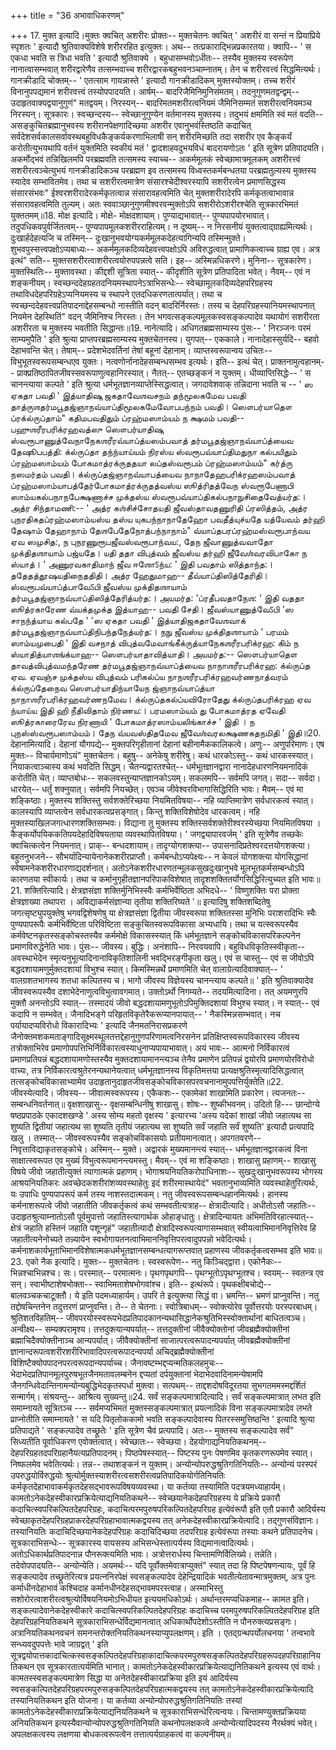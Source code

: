 +++
title = "36 अभावाधिकरणम्"

+++
17. मुक्त इत्यादि।मुक्तः क्वचित् अशरीरः प्रोक्तः-- मुक्तचेतनः क्वचित् ' अशरीरं वा सन्तं न प्रियाप्रिये स्पृशतः ' इत्यादौ श्रुतिवाक्यविशेषे शरीररहित इत्युक्तः। अथ-- तत्प्रकाराद्भिन्नप्रकारतया। क्वापि-- ' स एकधा भवति स त्रिधा भवति ' इत्यादौ श्रुतिवाक्ये । बहुधासम्भवोऽधीतः-- तस्यैव मुक्तस्य स्वरूपेण नानात्वासम्भवात् शरीरद्वारेणैव तत्सम्भवाच्च शरीरद्वारकबहुभवनञ्चाम्नातम्। तेन च शरीरवत्त्वं सिद्धमित्यर्थः। गानक्रीडादि चोक्तम्-- ' एतत्साम गायन्नास्ते ' इत्यादौ गानक्रीडादिकम् मुक्तस्योक्तम्। तच्च शरीरं विनानुपपद्यमानं शरीरवत्त्वं तस्योपपादयति। आर्षम्-- बादरिजैमिनिमुनिसंमतम्। तदनुगुणमतद्वन्द्वम्-- उदाहृतवाक्यद्वयानुगुणं" मतद्वयम्। निरस्यन्-- बादरिमतमशरीरत्वनियमं जैमिनिसम्मतं सशरीरत्वनियमञ्च निरस्यन्। सूत्रकारः। स्वच्छन्दस्य-- स्वेच्छानुगुण्येन वर्तमानस्य मुक्तस्य। तदुभयं क्षममिति स्वं मतं वदति-- असङ्कुचितब्रह्मानुभवस्य शरीरानपेक्षणादिच्छया अशरीर एवानुभवंस्तिष्ठति कदाचित् सर्वदेशसर्वकालसर्वावस्थबहुविधकैङ्कर्यकरणाभिलाषी सन् शरीरमिच्छति तदा सशरीर एव कैङ्कर्यं करोतीत्युभयथापि वर्तनं युक्तमिति स्वकीयं मतं ' द्वादशाहवदुभयविधं बादरायणोऽतः ' इति सूत्रेण प्रतिपादयति। अकर्मोद्भवं तन्निखिलमपि परब्रह्मवति तत्समस्य स्याच्च-- अकर्ममूलकं स्वेच्छामात्रमूलकम् अशरीरत्त्वं सशरीरत्वञ्चेत्युभयं गानक्रीडादिकञ्च परब्रह्मण इव तत्समस्य विध्वस्तकर्मबन्धतया परब्रह्मतुल्यस्य मुक्तस्य स्यादेव सम्भावितमेव। तथा च सशरीरत्वमात्रेण संसारश्चेदीश्वरस्यापि सशरीरत्वेन प्रमाणसिद्धस्य संसारसंभवः" ईश्वरशरीरादेरकर्मकृतत्वान्न संसारावहत्वमिति चेत् मुक्तशरीरादेरपि कर्मकृतत्वाभावान्न संसारावहत्वमिति तुल्यम्। अतः स्ववाञ्छानुगुणमीश्वरवन्मुक्तोऽपि सशरीरोऽशरीरश्चेति सूत्रकारभिमतं युक्ततमम्॥18. मोक्ष इत्यादि। मोक्षे- मोक्षदशायाम्। पुण्याद्यभावात्-- पुण्यपापयोरभावात्। तदुपधिकवपुर्वर्जितत्वम्-- पुण्यपापमूलकशरीरराहित्यम्। न दूष्यम्-- न निरसनीयं युक्तत्वाद्ग्राह्यमित्यर्थः। दुःखार्हदेहत्यजि च तस्मिन्-- दुःखानुभवयोग्यकर्ममूलकदेहत्यागिन्यपि तस्मिन्मुक्ते। शुभवपुस्सत्त्वपक्षोऽप्यबाध्यः-- अकर्ममूलकदिव्यदेहवत्त्वपक्षोऽपि अविरुद्धत्वात् प्रामाणिकत्वाच्च ग्राह्य एव। अत्र इत्थं" सति-- मुक्तसशरीरत्वाशरीरत्वयोरुपपन्नत्वे सति। इह-- अस्मिन्नधिकरणे। मुनिना-- सूत्रकारेण। मुक्तस्थितिः-- मुक्तावस्था। कीद्दशी सूत्रिता स्यात्-- कीदृशीति सूत्रेण प्रतिपादिता भवेत्। नैवम्-- एवं न शङ्कनीयम्। स्वच्छन्ददेहग्रहतदनियमस्थापनेऽत्राभिसन्धेः-- स्वेच्छामूलकदिव्यदेहपरिग्रहस्य तथाविधदेहपरिग्रहेऽप्यनियमस्य च स्थापने एतदधिकरणतात्पर्यात्। तथा च स्वच्छन्ददेहवत्त्वप्रतिपादनाद्देहसम्बन्धो नास्तीति वदन् बादरिर्निरस्तः। तस्य च देहपरिग्रहस्यानियमस्थापनात् नियमेन देहस्थितिं" वदन् जैमिनिश्च निरस्तः। तेन भगवत्सङ्कल्पमूलकस्वसङ्कल्पादेव यथायोगं सशरीरता अशरीरता च मुक्तस्य भवतीति सिद्धान्तः॥19. नानेत्यादि। अधिगतब्रह्मसाम्यस्य पुंसः-- ' निरञ्जनः परमं साम्यमुपैति ' इति श्रुत्या प्राप्तपरब्रह्मसाम्यस्य मुक्तचेतनस्य। युगपत्-- एककाले। नानादेहास्सुर्यदि-- बहवो देहाभवन्ति चेत्। तेषाम्-- प्रदेशभेदवर्तिनां तेषां बहूनां देहानाम्। व्याप्तस्वरूपान्वय उचितः-- विभुभूतस्वरूपसम्बन्धएव युक्तः। नत्वणोर्नानादेहसम्बन्धसम्भव इत्यर्थः। इति-- इत्थं चेत्। प्राक्तनामुत्वहानम्-- प्राक्प्रतिष्ठापितजीवस्सवरूपाणुत्वहानिरस्यात्। नैतत्-- एतच्छङ्कनं न युक्तम्। धीव्याप्तिसिद्धेः-- ' स चानन्त्याया कल्पते ' इति श्रुत्या धर्मभूतज्ञानव्याप्तेस्सिद्धत्वात्। जगदावेशवाक् तन्निदाना भवति च -- ' ஸ ஏகதா பவதி ' இத்யாதிஷு ஜகதாவேஶவசநம் தந்மூலகமேவ பவதி தாத்ருஶதர்மபூதஜ்ஞாநவ்யாப்திமூலகமேவோபபந்நம் பவதி। ஸௌபர்யாதௌ ப்ரக்ல்ருப்தாம்" கதிமபவதிதும் ப்ரஹ்மஸாம்யம் ந க்ஷமம் பவதி-- பஹுஶரீரபரிக்ரஹவத்ஸு ஸௌபர்யாதிஷு ஸ்வரூபாணுத்வேநாநேகஶரீரவ்யாப்த்யஸம்பவாத் தர்மபூதஜ்ஞாநவ்யாப்த்யைவ தேஷூபபத்தி: க்ல்ருப்தா தந்ந்யாய்யம் நிரஸ்ய ஸ்வரூபவ்யாப்திமதுநா கல்பயிதும் ப்ரஹ்மஸாம்யம் போகமாத்ரக்ருததயா லப்தஸ்வரூபம் ப்ரஹ்மஸாம்யம்" கர்த்ரு நஸமர்தம் பவதி। க்ல்ருப்தஜ்ஞாநவ்யாபத்யைவ நாநாதேஹபரிக்ரஹஸம்பவாத் ப்ரஹ்மஸாம்யாபத்தேர்போகமாத்ரக்ருதத்வஸ்ய ஸூத்ரிதத்வேந ஸ்வரூபேணாபி ஸாம்யகல்பநாநபேக்ஷணாச்ச முக்தஸ்ய ஸ்வரூபவ்யாப்திகல்பநாநுசிதைவேத்யர்த:। அத்ர சிந்தாமணி:-- ' அத்ர கஶ்சிச்சோதயதி ஜீவஸ்தாவதணுரிதி ப்ரஸித்தம், அத்ர புநரதிகதப்ரஹ்மஸாம்யஸ்ய தஸ்ய யுகபந்நாநாதேஹோ பவதீத்யுச்யதே யத்யேவம் தர்ஹி தேஷாம் தேஹாநாம் தேஶபேதேநோத்பந்நாநாம்" வ்யாப்தபரப்ரஹ்மஸ்வரூபாந்வய ஏவ ஸமுசித:, ந புநரணுரூபஜீவஸ்வரூபாந்வய:, தேந ஜீவாணுத்வவாதோ முக்திதஶாயாம் பஜ்யதே। யதி ததா விபுத்வம் ஜீவஸ்ய தர்ஹி ஜீவேஶ்வரவிபாகோ ந ஸ்யாத்। ' அணுரவகாதிமாந் ஜீவ ஈஶோऽந்ய: ' இதி பவதாம் ஸித்தாந்த:। ததேதத்தூஷயதிநைததிதி। அத்ர ஹேதுமாஹ-- தீவ்யாப்திஸித்தேரிதி। ஸ்வரூபவ்யாப்த்பாவேऽபி ஜீவஸ்ய முக்திதஶாயாம் தர்மபூதஜ்ஞாநவ்யாப்திஸித்தேரித்யர்த:। அயமர்த: 'ப்ரதீபவதாநேஶ: ' இதி வததா ஸூத்ரகாரேண வ்யக்தமுக்த இத்யாஹ-- பவதி சேதி। ஜீவஸ்யாணுத்வேऽபி 'ஸ சாநந்த்யாய கல்பதே ' 'ஸ ஏகதா பவதி ' இத்யாதிஜகதாவேஶவாக் தர்மபூதஜ்ஞாநவ்யாப்திநிபந்தநேத்யர்த:। நநு ஜீவஸ்ய முக்திதஶாயாம் ' பரமம் ஸாம்யமுபைதி ' இதி வசநாத் விபுத்வமேவாங்கீக்ருத்யாநேகஶரீரபரிக்ரஹ: கிம் ந ஸ்யாதித்யாஶங்க்யாஹ-- ஸௌபர்யாதாவித்யாதி। அயமர்த:-- ஸௌபர்யாதௌ தாவத்விபுத்வமந்தரேண தர்மபூதஜ்ஞாநவ்யாப்த்யைவ நாநாஶரீரபரிக்ரஹ: க்ல்ருப்த ஏவ. ஏவஞ்ச முக்தஸ்ய விபுத்வம் பரிகல்ப்ய நாநஶரீரபரிக்ரஹவர்ணநாத்வரம் க்ல்ருப்தேநைவ ஸௌபர்யாதிந்யாயேந ஜ்ஞாநவ்யாப்த்யா நாநாஶரீரபரிக்ரஹவர்ணநமேவ। க்ல்ருப்தகல்ப்யவிரோதேது க்ல்ருப்தபரிக்ரஹ ஏவ ந்யாய்ய இதி ஹி நீதிவிதாம் நிர்ணய:। பரமஸாம்யம் து போகமாத்ரத ஏவேதி ஸூத்ரகாரைரேவ நிரணாயி ' போகமாத்ரஸாம்யலிங்காச்ச ' இதி । ந புநஸ்ஸ்வரூபஸாம்யம்। தேந வ்யவஸ்திதமேவ ஜீவேஶ்வரலக்ஷணகதநமிதி ' இதி॥20. देहानामित्यादि। देहानां यौगपद्ये-- मुक्तपरिगृहीतानां देहानां बहीनामैककालिकत्वे। अणुः-- अणुपरिमाणः। एष मुक्तः-- विचार्यमाणोऽयं" मुक्तचेतनः। बहुषु-- अनेकेषु शरीरेषु। कथं धारकोऽस्तु-- कथं धारकस्स्यात्। नियाकत्वाञ्चास्य कथं भवदिति सिद्धम्। चैतन्यद्वारतश्चेत्-- धर्मभूतज्ञानद्वारा नानादेहधारणनियमनादिकं करोतीति चेत्। व्याप्तबोधः-- सकलवस्तुन्याप्तज्ञानकोऽयम्। सकलमपि-- सर्वमपि जगत्। सदा-- सर्वदा। धारयेत्-- धर्तुं शक्नुयात्। सर्वमपि नियच्छेत्। एवञ्च जीवेश्वरविभागासिद्धिरिति भावः। मैवम्-- एवं मा शङ्किष्ठाः। मुक्तस्य शक्तिस्तु सर्वशक्तेरिच्छया नियमितविषया-- नहि व्याप्तिमात्रेण सर्वधारकत्वं स्यात्। कालस्यापि व्याप्तत्वेन सर्वधारकत्वप्रसङ्गात्। किन्तु शक्तिविशेषोदेव धारकत्वम्। नहि मुक्तस्याखिलजगत्धारणशक्तिसम्भवः। विद्याना तु मुक्तस्य शक्तिस्सर्वशक्तेरीश्वरस्येच्छया नियमितविषया । कैङ्कर्योपयिककतिपयदेहादिविषयताया व्यवस्थापितविषया। ' जगद्व्यापारवर्जम् ' इति सूत्रेणैव तच्छकेः क्वाचित्कत्वेन नियमनात्। प्राक्-- बन्धदशायाम्। तादृग्योगशक्त्या-- उपासनादिप्रतेश्वरदत्तयोगशक्त्या। बहुतनुभजने-- सौभर्यादिन्यायेनानेकशरीरप्राप्तौ। कर्मबन्धोऽप्यपेक्ष्यः-- न केवलं योगशक्त्या योगसिद्धानां स्वेषामनेकशरीरधारणाद्यदर्शनात्। अतोऽनेकशरीरधारणतन्मूलकसुखदुःखानुभवे मूलभूतकर्मसम्बन्धोऽपि कारणतया स्वीकार्यः। तथा च कर्मानुगृहीतज्ञानपरिपाकविशेषात् तादृशशक्तितर्योगसिद्धिरित्युच्यत इति भावः॥21. शक्तिरित्यादि। क्षेत्रज्ञसंज्ञा शक्तिर्मुनिभिस्स्वैः कर्मभिर्वेष्ठिता अभिदधे-- ' विष्णुशक्तिः परा प्रोक्ता क्षेत्रज्ञाख्या तथापरा । अविद्याकर्मसंज्ञान्या तृतीया शक्तिरिष्यते '॥ इत्यादिषु शक्तिशब्दितेषु जगत्सृष्ट्युपयुक्तेषु भगवद्विशेषणेषु या क्षेत्रज्ञसंज्ञा द्वितीया जीवस्वरूपा शक्तितस्सा मुनिभिः पराशरादिभिः स्वैः पुण्यपापरूपैः कर्मभिर्वेष्टिता परिविष्टिता सङ्कुचितस्वरूपविकासा अभ्यधायि। तथा च यत्स्वरूपस्यैव कर्मवेष्टनकृतस्सङ्कोचस्तस्यैव कर्ममोक्षे विकासस्स्यात् किं धर्मभूतज्ञाने सङ्कोचविकासपरिकल्पनेन प्रमाणविरुद्धेनेति भावः। पुंसः-- जीवस्य। बुद्धिः। अनंशापि-- निरवयवापि। बहुविधविकृतिस्स्वीकृता-- अवस्थाभेदेन स्मृत्यनुभूत्यादिनानाविकृतिशालिनी भवद्भिरङ्गीकृता खलु। एवं स चास्तु-- एवं स जीवोऽपि बद्धदशायामणुर्मुक्तदशायां विभुश्च स्यात्। किमस्मिन्नर्थे प्रमाणमिति चेत् वालाग्रेत्यादिवाक्यात्-- ' वालग्रशतभागस्य शतधा कल्पितस्य च। भागो जीवस्य विज्ञेयस्य चानन्त्याय कल्पते॥ ' इति श्रुतिवाक्यादेव जीवस्वरूपस्यैव दशाभेदेनाणुत्वविभुत्वावगमात्। उक्तोऽर्थो निगम्यते-- तदयमित्यादिना। तत् अयमणुरपि मुक्तौ अनन्तोऽपि स्यात्-- तस्मादयं जीवो बद्धदशायामणुभूतोऽपिमुक्तिदशायां विभुश्च स्यात्। न स्यात्-- एवं कदापि न सम्भवेत्। जैनादिभङ्गे परिहृतविकृतेरैकरूप्यानपायात्-- ' नैकस्मिन्नसम्भवात्। नच पर्यायादप्यविरोधो विकारादिभ्यः ' इत्यादि जैनमतनिरासप्रकरणे जैनोक्तमशकमताङ्गादिसूक्ष्मस्थूलतत्तद्देहानुगुणपरिणामत्वनिरसनेन प्रतिक्षिप्तस्वरूपविकारस्य जीवस्य तत्रोक्ताभिरेव प्रमाणोपपत्तिभिर्निर्विकारत्वस्याधुनाप्यपायाभावात्। अयं भावः-- आत्मनो निर्विकारत्वं प्रमाणप्रतिपन्नं बद्धदशायामणोस्तस्यैव मुक्तदशायामानन्त्यञ्च तेनैव प्रमाणेन प्रतिपन्नं द्वयोरपि प्रमाणयोरविरोधो वाच्यः, तत्र निर्विकारत्वश्रुतेरनन्यथानेयत्वात् धर्मभूतज्ञानस्य विकृतिमत्तया प्रत्यक्षश्रुतिस्मृत्यादिसिद्धत्वात् तत्सङ्कोचविकासाभ्यामेव उदाहृतानुदाहृतजीवसङ्कोचविकासपरवचनानामुपपत्तिर्युक्तेति॥22. जीवस्येत्यादि। जीवस्य-- जीवात्मस्वरूपस्य। एकैकशः-- एकामेकां शाखामिति प्रकारेण। त्यजनतः-- सम्बन्धनिवर्तनात्॥ वृक्षशाखासु-- वृक्षसम्बन्धिनीषु शाखासु। शोषः-- शुष्कीभवनम्। उदितो हि--- छान्दोग्ये षष्ठप्रपाठके एकादशखण्डे ' अस्य सोम्य महतो वृक्षस्य ' इत्यारभ्य 'अस्य यदेकां शाखां जीवो जहात्यथ सा शुष्यति द्वितीयां जहात्यथ सा शुष्यति तृतीयं जहात्यथ सा शुष्यति सर्वं जहाति सर्वं शुष्यति' इत्यादौ प्रत्यपादि खलु । तस्मात्-- जीवस्वरूपस्यैव सङ्कोचविकासयोः प्रतीयमानत्वात्। अपगतवरणे-- निवृत्ताविद्याकृतसङ्कोचे। अस्मिन्-- मुक्ते। अद्वारकं मुख्यमानन्त्यं स्यात्-- धर्मभूतज्ञानद्वारकत्वं विना साक्षात्स्वरूपत एव मुख्यं विभुत्वरूपमानन्त्यमस्तु। मैवम्-- एवं मा शङ्किष्ठाः। शाखासु प्रहाणम्-- शाखासु विषये जीवो जहातीत्युक्तं त्यागात्मकं प्रहाणम्। भोगाश्रयनियतिकरोपाधिनाशः-- सुखदुःखानुभवरूपस्य भोगस्य आश्रयनियतिकरः अवच्छेदकशरीरांशव्यवस्थाहेतुः इदं शरीरमास्थायेदं" भवतानुभाव्यमिति व्यवस्थाहेतुरित्यर्थः, यः उपाधिः पुण्यपापरूपं कर्म तस्य नाशस्तदात्मकम्। नतु जीवस्वरूपसम्बन्धहानमित्यर्थः। हानस्य कर्मनाशरूपत्वे जीवो जहातीति जीवकर्तृकत्वं कथं सम्भवतीत्यत्राह-- क्षेत्रादीत्यादि। अधीतोऽसौ जहातिः-- उदाहृतश्रुत्याम्नातोऽसौ पूर्वमुपात्तो जहातिस्त्यागार्थक ओहाङ्धातुः। क्षेत्रादिन्यायतः अभिमतिविरहात्स्यात्-- क्षेत्रं जहाति हस्तिनं जहाति पशून्गृहं" जहातीत्यादौ क्षेत्रादिस्वरूपत्यागासम्भवात् स्वीयत्वाभिमाननिवृत्तिरेव हि जहातीत्यनेनोच्यते तन्न्यायेन स्वभोगायतनत्वाभिमाननिवृत्तिपरत्वादुपपन्नो भवेदित्यर्थः। कर्मनाशकार्यभूताभिमानविशेषात्मकधर्मभूतज्ञानसम्बन्धत्यागरूप्तवात् प्रहाणस्य जीवकर्तृकत्वसम्भव इति भावः॥23. एको नैक इत्यादि। मुक्तः-- मुक्तचेतनः। स्वस्वरूपेण-- नतु किञ्चिद्द्वारा। एकोनैकः-- भिन्नश्चाभिन्नश्च। सः। परस्मात्-- परमात्मनः। पृथगपृथगपि-- पृथग्भूतोऽपृथग्भूतश्च। स्वयम्-- स्वतन्त्र एव सन्। स्वाभीष्टाशेषभोक्ता-- स्वाभिमताशेषभोगवांश्च। इति-- इत्थंरूपे। पृथकक्षीबचोद्ये-- बालवञ्चकचाटूक्तौ। ये इति पदमध्याहार्यम्। उपरि ते इत्युक्त्या सिद्धं वा। भ्रमन्ति-- भ्रमणं प्राप्नुवन्ति। नतु तद्दोषचिन्तनेन तदुत्तरणं प्राप्नुवन्ति। ते-- ते चेतनाः। स्वोत्रिबाधम्-- स्वोक्त्योरेव पूर्वोत्तरयोः परस्परबाधम्। श्रुतिशतविहतिम्-- जीवपरयोस्स्वरूपभेदप्रतिपादकानन्यथासिद्धानेकश्रुतिभिस्स्वोक्तार्थानां बाधितत्वञ्च। अन्वीक्ष्य-- सम्यक्परामृश्य। तत्तदुक्त्यान्यपर्यात्-- तत्तदुक्तीनां जीवैक्योक्तोनां जीवब्रह्मैक्योक्तीनां ब्रह्माचिदैक्योक्तीनाञ्च आन्यपर्यात्। जीवैक्योक्तीनां साजात्परत्वरूपादन्यपर्यात् जीवब्रह्मैक्योक्तीनां ज्ञानान्दरूपत्वशरीरशरीरिभावादिपरत्वरूपादन्यपर्या अचिद्ब्रह्मैक्योक्तीनां विशिष्टैक्योपपादनपरत्वरूपदान्यपर्याच्च। जैनावष्टम्भद्दप्यन्मतिकलहमुचः-- भेदाभेदप्रतिपानमूलपुरुषभूतजैनमतावलम्बनेन द्दप्यतां दर्पयुक्तानां भेदाभेदवादिनामन्येषामपि जैनगन्धिवेदान्तिनामन्योन्यबुद्धिभेदकृतस्पर्धा मुक्त्वा। सत्पथम्-- ताद्दशदोषविदूरतया सुभगतममस्मद्दर्शितं सन्मार्गम्। संश्रयन्तु-- आश्रित्य सुख्यन्तु॥24. सर्वं सङ्कल्पमात्रादित्यादि। सर्वं सङ्कल्पमात्रात् लभत इति समाम्नायते सूत्रितञ्च --- सर्वमप्यभिमतं मुक्तस्सङ्कल्पमात्रात् प्रयत्नादिकं विना सङ्कल्पमात्रादेव लभते प्राप्नोतीति समाम्नायते ' स यदि पितृलोककामो भवति सङ्कल्पादेवास्य पितरस्समुत्तिष्ठन्ति ' इत्यादि श्रुत्या प्रतिपाद्यते ' सङ्कल्पादेव तच्छ्रूतेः ' इति सूत्रेण चैवं प्रत्यपादि। अतः-- मुक्तस्य सङ्कल्पादेव सर्वं" सिध्यतीति पूर्वाधिकरण एवोक्तत्वात्। स्वेच्छातः-- स्वेच्छया। देहयोगाद्यनियतिकथनम्-- देहपरिग्रहतदपरिग्रहानैयत्यप्रतिपादनम्। पिष्ठपेषस्स्यात्-- पिष्टस्य पुनः पेषणमिव कृतकरणरूपमेव स्यात्। निष्फलमेव भवेतित्यर्थः। तन्न-- तथाशङ्कनं न युक्तम्। अन्योन्योपरुद्धश्रुतिगतिनियतिः-- अन्योन्यं परस्परं उपरुद्धयोर्विरुद्धयोः श्रुत्योर्मुक्तस्याशरीरत्वसशरीरत्वप्रतिपादिकयोर्गतिनियतिः कर्मकृतदेहाभावाकर्मकृतदेहसद्भावरूपविषयव्यवस्था। या कर्तव्या तस्यामिति पदत्रयमध्याहार्यम्। कामतोऽनेकदेहस्वीकारप्रक्रियेत्याद्यनियतिकथने-- स्वेच्छयानेकदेहपरिग्रहस्य ये प्रक्रिये प्रकारौ कदाचित्स्वपरिकल्पितदेहपरिग्रहः, कदाचित्परमपुरुषपरिकल्पितदेहपरिग्रह इत्येवंरूपौ इति एतौ प्रकारौ आदिर्यस्य स्वेच्छाकृतदेहपरिग्रहप्राकरदेहपरिग्रहाभावात्मकद्वयस्य तत् अनेकदेहस्वीकारप्रक्रियेत्यादि। तद्गुणसंविज्ञानः। तस्यानियतिः कदाचिदिच्छयानेकदेहपरिग्रहः कदाचिदिच्छया तदपरिग्रह इत्येवंरूपा तस्याः कथने प्रतिपादनेच। सूत्रकाराभिसन्धेः-- सूत्रकारस्य वायसस्य अभिसन्धेस्तात्पर्यस्य विद्यमानत्वादित्यर्थः। अतोऽधिकार्थप्रतिपादनान्न पौनरूक्त्यमिति भावः। अत्रोत्तरार्धस्य चिन्तामणिर्विलिख्ये। तन्नेति। तदेवोपपादयति-- अन्योन्येति। अयमर्थः-- यदि पूर्वोक्तमेवात्राप्युक्तं" स्यात् तदा हि पिष्टपेषणन्यायः, पूर्वं हि सङ्कल्पादेव तच्छ्रूतेरित्यत्र प्रयत्ननिरपेक्षं स्वसङ्कल्पादेव देहेन्द्रियादिकं भवतीत्येतावन्मात्रमुक्तम्, अत्र पुनः कर्माधीनदेहाभावं कश्चिदाह कर्मानधीनदेहसद्भावमपरस्त्वाह। अस्माभिस्तु सशोरोरत्वाशरीरत्वश्रुत्योर्विषयनियमोऽभिधीयत इत्ययमधिकोऽर्थः। अर्थान्तरमप्यधिकमाह-- कामत इति। सङ्कल्पादेवानेकदेहस्वीकारे कदाचित्स्वपरिकल्पितदेहपरिग्रहः कदाचिच्च परमपुरुषपरिकल्पितदेहपरिग्रह इति देहपरिग्रहनियतिकथने सूत्रकाराभिसन्धेर्विद्यमानत्वात् अधिकार्थोपदेशोऽस्तीति न पौनरुक्त्यप्रसङ्गः। अत्रानियतिकथनवचनं समनन्तरोक्तनियतिकथनस्याप्युपलक्षणम्। इति । एतद्ग्रन्थपर्योलचनया ' तन्वभावे सन्ध्यवदुपपत्तेः भावे जाग्रद्वत् ' इति सूत्रद्वयोपात्तकादाचित्कस्वसङ्कल्पितदेहपरिग्रहाकादाचित्कपरमपुरुषसङ्कल्पितदेहपरिग्रहरूपदहपरिग्राहानियतिकथन एव सूत्रकारतात्पर्यमिति भानात्। कामतोऽनेकदेहस्वीकारप्रक्रियेत्याद्यनितिकथने इत्यस्य एवं वार्थः। कामतस्स्वसङ्कल्पमात्रेण सिद्धा या अनेतदेहस्वीकारप्रक्रिया इति इयं आदिर्यस्य स्वसङ्कल्पितदेहपरिग्रहपरमपुरुसङ्कल्पितदेहपरिग्रहात्मकद्वयस्य तत् कामतोऽनेकदेहस्वीकारप्रक्रियेत्यादि तस्यानियतिकथन इति योजना। या कर्तव्या अन्योन्योपरुद्धश्रुतिगतिनियतिः तस्यां कामतोऽनेकदेहस्वीकाराप्रक्रियेत्याद्यनियतिकथने च सूत्रकाराभिसन्धेरित्यन्वयः। चिन्तामण्युक्तप्रक्रियया अनियतिकथन इत्यस्यैवान्योन्योपरुद्धश्रुतिगतिनियति कथनोपलक्षकत्वे अन्योन्येत्यादिपदस्य नैरर्थक्यं भवेत्। अपलक्षकत्वस्य लक्षणया बोधकत्वरूपत्वेन तत्तात्पर्यग्राहकत्वं वा कल्पनीयम्॥